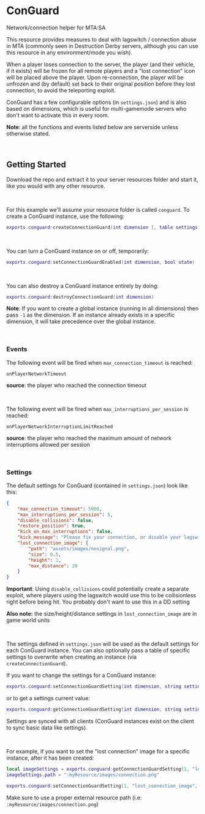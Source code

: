 # ConGuard
Network/connection helper for MTA:SA

This resource provides measures to deal with lagswitch / connection abuse in MTA (commonly seen in Destruction Derby servers, although you can use this resource in any environment/mode you wish).

When a player loses connection to the server, the player (and their vehicle, if it exists) will be frozen for all remote players and a "lost connection" icon will be placed above the player. Upon re-connection, the player will be unfrozen and (by default) set back to their original position before they lost connection, to avoid the teleporting exploit.

ConGuard has a few configurable options (in `settings.json`) and is also based on dimensions, which is useful for multi-gamemode servers who don't want to activate this in every room.

**Note**: all the functions and events listed below are serverside unless otherwise stated.

&nbsp;

## Getting Started

Download the repo and extract it to your server resources folder and start it, like you would with any other resource.

&nbsp;

For this example we'll assume your resource folder is called `conguard`. To create a ConGuard instance, use the following:

```lua
exports.conguard:createConnectionGuard(int dimension [, table settings])
```

&nbsp;

You can turn a ConGuard instance on or off, temporarily:

```lua
exports.conguard:setConnectionGuardEnabled(int dimension, bool state)
```

&nbsp;

You can also destroy a ConGuard instance entirely by doing:

```lua
exports.conguard:destroyConnectionGuard(int dimension)
```

**Note**: If you want to create a global instance (running in all dimensions) then pass `-1` as the dimension. 
If an instance already exists in a specific dimension, it will take precedence over the global instance.

&nbsp;

### Events

The following event will be fired when `max_connection_timeout` is reached:
```
onPlayerNetworkTimeout
```
**source**: the player who reached the connection timeout

&nbsp;

The following event will be fired when `max_interruptions_per_session` is reached:
```
onPlayerNetworkInterruptionLimitReached
```
**source**: the player who reached the maximum amount of network interruptions allowed per session

&nbsp;

### Settings

The default settings for ConGuard (contained in `settings.json`) look like this:

```json
{
	"max_connection_timeout": 5000,
	"max_interruptions_per_session": 5,
	"disable_collisions": false,
	"restore_position": true,
	"kick_on_max_interruptions": false,
	"kick_message": "Please fix your connection, or disable your lagswitch!",
	"lost_connection_image": {
		"path": "assets/images/nosignal.png",
		"size": 0.5,
		"height": 1,
		"max_distance": 20
	}
}
```

**Important**: Using `disable_collisions` could potentially create a separate exploit, where players using the lagswitch would use this to be collisionless right before being hit. You probably don't want to use this in a DD setting

**Also note:** the size/height/distance settings in `lost_connection_image` are in game world units

&nbsp;

The settings defined in `settings.json` will be used as the default settings for each ConGuard instance. You can also optionally pass a table of specific settings to overwrite when creating an instance (via `createConnectionGuard`).

If you want to change the settings for a ConGuard instance:

```lua
exports.conguard:setConnectionGuardSetting(int dimension, string setting, mixed value)
```

or to get a settings current value:

```lua
exports.conguard:getConnectionGuardSetting(int dimension, string setting)
```

Settings are synced with all clients (ConGuard instances exist on the client to sync basic data like settings).

&nbsp;

For example, if you want to set the "lost connection" image for a specific instance, after it has been created:

```lua
local imageSettings = exports.conguard:getConnectionGuardSetting(1, "lost_connection_image")
imageSettings.path = ":myResource/images/connection.png"

exports.conguard:setConnectionGuardSetting(1, "lost_connection_image", imageSettings)
```

Make sure to use a proper external resource path (i.e: `:myResource/images/connection.png`)

